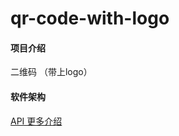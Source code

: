 # qr-code-with-logo

#### 项目介绍
二维码 （带上logo）

#### 软件架构
[API 更多介绍](https://github.com/HerbLuo/qr-code-with-logo)


